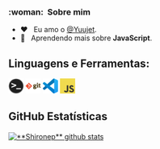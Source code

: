 <h3> :woman: &nbsp;Sobre mim </h3>

- :heart: &nbsp; Eu amo o <a href="https://github.com/Yuujet">@Yuujet</a>.
- 🌱 &nbsp; Aprendendo mais sobre **JavaScript**.

## **Linguagens e Ferramentas:**  

<code><img height="30" src="https://raw.githubusercontent.com/github/explore/80688e429a7d4ef2fca1e82350fe8e3517d3494d/topics/terminal/terminal.png"></code>
<code><img height="30" src="https://raw.githubusercontent.com/github/explore/80688e429a7d4ef2fca1e82350fe8e3517d3494d/topics/git/git.png"></code>
<code><img height="30" src="https://raw.githubusercontent.com/github/explore/80688e429a7d4ef2fca1e82350fe8e3517d3494d/topics/visual-studio-code/visual-studio-code.png"></code>
<code><img height="30" src="https://raw.githubusercontent.com/github/explore/80688e429a7d4ef2fca1e82350fe8e3517d3494d/topics/javascript/javascript.png"></code>

## **GitHub Estatísticas**

<a href="https://github.com/Shironep">
 <img align="center" src="https://github-readme-stats.vercel.app/api?username=xirpy&show_icons=true&theme=dracula&line_height=27" alt="**Shironep** github stats"/>
</a>
